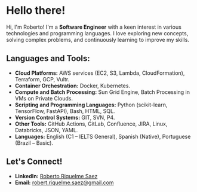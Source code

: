 # Hello there!
Hi, I'm Roberto! I'm a **Software Engineer** with a keen interest in various technologies and programming languages. I love exploring new concepts, solving complex problems, and continuously learning to improve my skills. 

## Languages and Tools:
- **Cloud Platforms:** AWS services (EC2, S3, Lambda, CloudFormation), Terraform, GCP, Vultr.
- **Container Orchestration:** Docker, Kubernetes.
- **Compute and Batch Processing:** Sun Grid Engine, Batch Processing in VMs on Private Clouds.
- **Scripting and Programming Languages:** Python (scikit-learn, TensorFlow, FastAPI), Bash, HTML, SQL.
- **Version Control Systems:** GIT, SVN, P4.
- **Other Tools:** GitHub Actions, GitLab, Confluence, JIRA, Linux, Databricks, JSON, YAML.
- **Languages:** English (C1 – IELTS General), Spanish (Native), Portuguese (Brazil – Basic).

## Let's Connect!
- **LinkedIn:** [Roberto Riquelme Saez](https://www.linkedin.com/in/robertriquelmesaez)
- **Email:** robert.riquelme.saez@gmail.com
